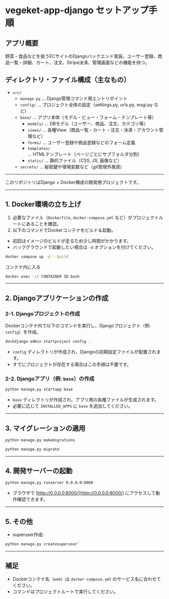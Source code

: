 # vegeket-app-django セットアップ手順

## アプリ概要

野菜・食品などを扱うECサイトのDjangoバックエンド実装。ユーザー登録、商品一覧・詳細、カート、注文、Stripe決済、管理画面などの機能を持つ。

## ディレクトリ・ファイル構成（主なもの）

- `src/`
  - `manage.py` … Django管理コマンド用エントリポイント
  - `config/` … プロジェクト全体の設定（settings.py, urls.py, wsgi.py など）
  - `base/` … アプリ本体（モデル・ビュー・フォーム・テンプレート等）
    - `models/` … DBモデル（ユーザー、商品、注文、カテゴリ等）
    - `views/` … 各種View（商品一覧・カート・注文・決済・アカウント管理など）
    - `forms/` … ユーザー登録や商品登録などのフォーム定義
    - `templates/` … HTMLテンプレート（ページごとにサブフォルダ分割）
    - `static/` … 静的ファイル（CSS, JS, 画像など）
  - `secrets/` … 秘密鍵や環境変数など（git管理外推奨）

---

このリポジトリはDjango + Docker構成の開発用プロジェクトです。

---

## 1. Docker環境の立ち上げ

1. 必要なファイル（`Dockerfile`, `docker-compose.yml` など）がプロジェクトルートにあることを確認。
2. 以下のコマンドでDockerコンテナをビルド＆起動。

- 初回はイメージのビルドが走るため少し時間がかかります。
- バックグラウンドで起動したい場合は `-d` オプションを付けてください。

```sh
docker compose up -d --build
```

コンテナ内に入る

   ```bash
   docker exec -it CONTAINER ID bash
   ```
---

## 2. Djangoアプリケーションの作成

### 2-1. Djangoプロジェクトの作成

Dockerコンテナ内で以下のコマンドを実行し、Djangoプロジェクト（例: `config`）を作成。

```sh
dockdjango-admin startproject config .
```

- `config` ディレクトリが作成され、Djangoの初期設定ファイルが配置されます。
- すでにプロジェクトが存在する場合はこの手順は不要です。

### 2-2. Djangoアプリ（例: `base`）の作成

```sh
python manage.py startapp base
```

- `base` ディレクトリが作成され、アプリ用の各種ファイルが生成されます。
- 必要に応じて `INSTALLED_APPS` に `base` を追加してください。

---

## 3. マイグレーションの適用

```sh
python manage.py makemigrations

python manage.py migrate
```

---

## 4. 開発サーバーの起動

```sh
python manage.py runserver 0.0.0.0:8000
```

- ブラウザで [http://0.0.0.0:8000/](http://0.0.0.0:8000/) にアクセスして動作確認できます。

---

## 5. その他

- superuser作成:  

```sh
python manage.py createsuperuser`
```
---

## 補足
- Dockerコンテナ名（`web`）は `docker-compose.yml` のサービス名に合わせてください。
- コマンドはプロジェクトルートで実行してください。 
